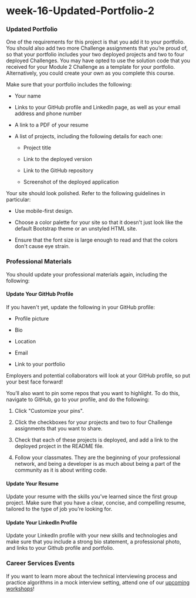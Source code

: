 # week-16-Updated-Portfolio-2

### Updated Portfolio

One of the requirements for this project is that you add it to your portfolio. You should also add two more Challenge assignments that you’re proud of, so that your portfolio includes your two deployed projects and two to four deployed Challenges. You may have opted to use the solution code that you received for your Module 2 Challenge as a template for your portfolio. Alternatively, you could create your own as you complete this course.

Make sure that your portfolio includes the following:

- Your name

- Links to your GitHub profile and LinkedIn page, as well as your email address and phone number

- A link to a PDF of your resume

- A list of projects, including the following details for each one:

  - Project title

  - Link to the deployed version

  - Link to the GitHub repository

  - Screenshot of the deployed application

Your site should look polished. Refer to the following guidelines in particular:

- Use mobile-first design.

- Choose a color palette for your site so that it doesn't just look like the default Bootstrap theme or an unstyled HTML site.

- Ensure that the font size is large enough to read and that the colors don't cause eye strain.

### Professional Materials

You should update your professional materials again, including the following:

#### Update Your GitHub Profile

If you haven't yet, update the following in your GitHub profile:

- Profile picture

- Bio

- Location

- Email

- Link to your portfolio

Employers and potential collaborators will look at your GitHub profile, so put your best face forward!

You’ll also want to pin some repos that you want to highlight. To do this, navigate to GitHub, go to your profile, and do the following:

1. Click "Customize your pins".

2. Click the checkboxes for your projects and two to four Challenge assignments that you want to share.

3. Check that each of these projects is deployed, and add a link to the deployed project in the README file.

4. Follow your classmates. They are the beginning of your professional network, and being a developer is as much about being a part of the community as it is about writing code.

#### Update Your Resume

Update your resume with the skills you’ve learned since the first group project. Make sure that you have a clear, concise, and compelling resume, tailored to the type of job you’re looking for.

#### Update Your LinkedIn Profile

Update your LinkedIn profile with your new skills and technologies and make sure that you include a strong bio statement, a professional photo, and links to your Github profile and portfolio.

### Career Services Events

If you want to learn more about the technical interviewing process and practice algorithms in a mock interview setting, attend one of our [upcoming workshops](https://careernetwork.2u.com/?utm_medium=Academics&utm_source=boot_camp)!
